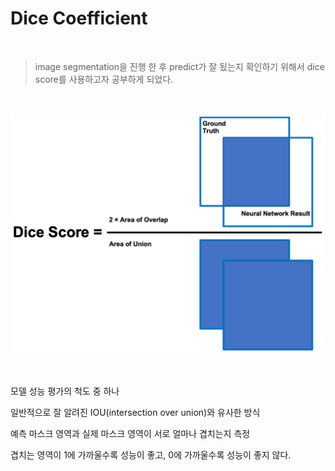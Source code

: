 # Dice Coefficient



<br/>

> image segmentation을 진행 한 후 predict가 잘 됬는지 확인하기 위해서 dice score를 사용하고자 공부하게 되었다.



<br/>

![](./img/dice_score_func.png)



<br/>

모델 성능 평가의 척도 중 하나

일반적으로 잘 알려진 IOU(intersection over union)와 유사한 방식

예측 마스크 영역과 실제 마스크 영역이 서로 얼마나 겹치는지 측정

겹치는 영역이 1에 가까울수록 성능이 좋고, 0에 가까울수록 성능이 좋지 않다.















<br/>

<br/>